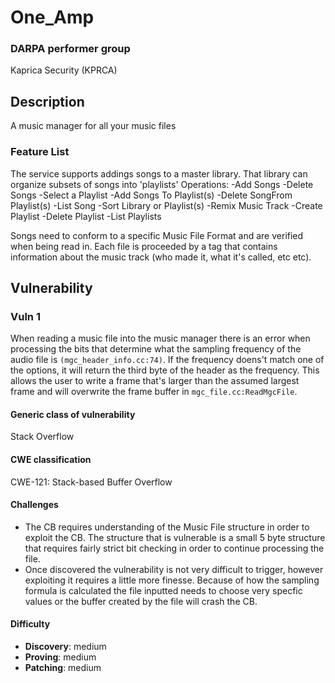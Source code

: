 # One_Amp

### DARPA performer group
Kaprica Security (KPRCA)

## Description

A music manager for all your music files

### Feature List


The service supports addings songs to a master library.
That library can organize subsets of songs into 'playlists'
Operations:
    -Add Songs 
    -Delete Songs
    -Select a Playlist
    -Add Songs To Playlist(s)
    -Delete SongFrom Playlist(s)
    -List Song
    -Sort Library or Playlist(s)
    -Remix Music Track
     -Create Playlist
     -Delete Playlist
     -List Playlists
    
Songs need to conform to a specific Music File Format and are verified when being read in. Each file is proceeded by a
tag that contains information about the music track (who made it, what it's called, etc etc).

## Vulnerability
### Vuln 1
When reading a music file into the music manager there is an error when processing the bits that determine what the sampling 
frequency of the audio file is `(mgc_header_info.cc:74)`. If the frequency doens't match one of the options, it will return
the third byte of the header as the frequency. This allows the user to write a frame that's larger than the assumed largest frame
and will overwrite the frame buffer in `mgc_file.cc:ReadMgcFile`. 

#### Generic class of vulnerability

Stack Overflow

#### CWE classification

CWE-121: Stack-based Buffer Overflow

#### Challenges

- The CB requires understanding of the Music File structure in order to exploit the CB. The structure that is vulnerable is a small
    5 byte structure that requires fairly strict bit checking in order to continue processing the file.
- Once discovered the vulnerability is not very difficult to trigger, however exploiting it requires a little more finesse. Because
    of how the sampling formula is calculated the file inputted needs to choose very specfic values or the buffer created by the file
    will crash the CB.

#### Difficulty

 - **Discovery**: medium
 - **Proving**: medium
 - **Patching**: medium
